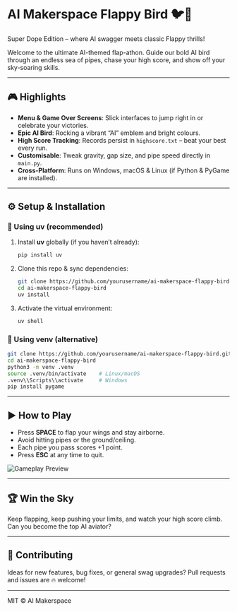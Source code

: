 # AI Makerspace Flappy Bird 🐦🚀

Super Dope Edition – where AI swagger meets classic Flappy thrills!

Welcome to the ultimate AI-themed flap-athon. Guide our bold AI bird through an endless sea of pipes, chase your high score, and show off your sky-soaring skills.

---

## 🎮 Highlights
- **Menu & Game Over Screens**: Slick interfaces to jump right in or celebrate your victories.
- **Epic AI Bird**: Rocking a vibrant “AI” emblem and bright colours.
- **High Score Tracking**: Records persist in `highscore.txt` – beat your best every run.
- **Customisable**: Tweak gravity, gap size, and pipe speed directly in `main.py`.
- **Cross-Platform**: Runs on Windows, macOS & Linux (if Python & PyGame are installed).

---

## ⚙️ Setup & Installation

### 🔧 Using uv (recommended)
1. Install **uv** globally (if you haven’t already):
   ```bash
   pip install uv
   ```
2. Clone this repo & sync dependencies:
   ```bash
   git clone https://github.com/yourusername/ai-makerspace-flappy-bird.git
   cd ai-makerspace-flappy-bird
   uv install
   ```
3. Activate the virtual environment:
   ```bash
   uv shell
   ```

### 🐍 Using venv (alternative)
```bash
git clone https://github.com/yourusername/ai-makerspace-flappy-bird.git
cd ai-makerspace-flappy-bird
python3 -m venv .venv
source .venv/bin/activate    # Linux/macOS
.venv\\Scripts\\activate     # Windows
pip install pygame
```

---

## ▶️ How to Play
- Press **SPACE** to flap your wings and stay airborne.
- Avoid hitting pipes or the ground/ceiling.
- Each pipe you pass scores +1 point.
- Press **ESC** at any time to quit.

![Gameplay Preview](./screenshot.png)

---

## 🏆 Win the Sky
Keep flapping, keep pushing your limits, and watch your high score climb. Can you become the top AI aviator?

---

## 🤝 Contributing
Ideas for new features, bug fixes, or general swag upgrades? Pull requests and issues are 🔥 welcome!

---

MIT © AI Makerspace
